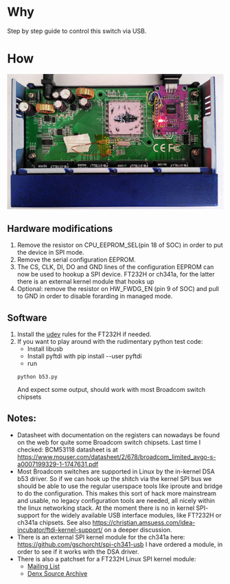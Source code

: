 # Why

Step by step guide to control this switch via USB.

# How


![GS108 V3 modification](/vendor/Netgear/GS108-v3/Netgear%20GS108%20modified.jpg)

## Hardware modifications
 1. Remove the resistor on CPU_EEPROM_SEL(pin 18 of SOC) in order to put the device in SPI mode.
 2. Remove the serial configuration EEPROM.
 3. The CS, CLK, DI, DO and GND lines of the configuration EEPROM can now be used to hookup a SPI device.
   FT232H or ch341a, for the latter there is an external kernel module that hooks up 
 4. Optional: remove the resistor on HW_FWDG_EN (pin 9 of SOC) and pull to GND in order to disable forarding in managed mode.

## Software
  1. Install the [udev](/src/99-ftdi-udev.conf) rules for the FT232H if needed.
  2. If you want to play around with the rudimentary python test code:
      * Install libusb 
      * Install pyftdi with pip install --user pyftdi
      * run
      ```
      python b53.py
      ```
      And expect some output, should work with most Broadcom switch chipsets 

## Notes:
 - Datasheet with documentation on the registers can nowadays be found on the web for quite some Broadcom switch chipsets.
   Last time I checked: BCM53118 datasheet is at https://www.mouser.com/datasheet/2/678/broadcom_limited_avgo-s-a0007199329-1-1747631.pdf
 - Most Broadcom switches are supported in Linux by the in-kernel DSA b53 driver.
   So if we can hook up the shitch via the kernel SPI bus we should be able to use the regular userspace tools like iproute and bridge to do the configuration.
   This makes this sort of hack more mainstream and usable, no legacy configuration tools are needed, all nicely within the linux networking stack.
   At the moment there is no in kernel SPI- support for the widely available USB interface modules, like FT?232H or ch341a chipsets.
   See also https://christian.amsuess.com/idea-incubator/ftdi-kernel-support/ on a deeper discussion.
 - There is an external SPI kernel module for the ch341a here: https://github.com/gschorcht/spi-ch341-usb
   I have ordered a module, in order to see if it works with the DSA driver.
 - There is also a patchset for a FT232H Linux SPI kernel module:
   - [Mailing List](https://lore.kernel.org/lkml/20190221202506.17744-3-agust@denx.de/)
   - [Denx Source Archive](https://source.denx.de/denx/fpga-cfg)
